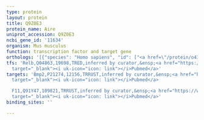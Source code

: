 ```yaml
---
type: protein
layout: protein
title: Q9Z0E3
protein_name: Aire
uniprot_accession: Q9Z0E3
ncbi_gene_id: '11634'
organism: Mus musculus
function: transcription factor and target gene
orthologs: '[{"species": "Homo sapiens", "id": ["<a href=\"/protein/o43918\">O43918</a>"]}, {"species": "Rattus norvegicus", "id": ["D3ZV49"]}]'
tfs: 'Relb,Q04863,19698,TRED,inferred by curator,&ensp;<a href="https://www.ncbi.nlm.nih.gov/pubmed/?term=17202159%5Buid%5D"
  target="_blank"><i uk-icon="icon: link"></i>Pubmed</a>'
targets: 'Bmp2,P21274,12156,TRRUST,inferred by curator,&ensp;<a href="https://www.ncbi.nlm.nih.gov/pubmed/?term=23850677%5Buid%5D+OR+29087512%5Buid%5D"
  target="_blank"><i uk-icon="icon: link"></i>Pubmed</a>

  F11,Q91Y47,109821,TRRUST,inferred by curator,&ensp;<a href="https://www.ncbi.nlm.nih.gov/pubmed/?term=22203960%5Buid%5D+OR+29087512%5Buid%5D"
  target="_blank"><i uk-icon="icon: link"></i>Pubmed</a>'
binding_sites: ''

---
```

